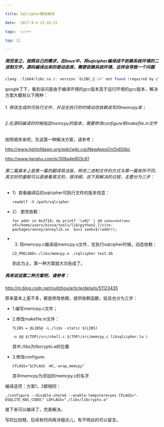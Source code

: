 ```yaml
---

title: Sqlcipher静态编译

date:  2017-9-4 22:42:21

tags:  c/c++

top: 12

---
```


##### 简而言之，按照自己的需求，在linux中，将sqlcipher编译成不依赖系统环境的二进制文件，源码编译出来的是动态库，需要依赖系统环境，这样会导致一个问题

```java
clang: /lib64/libc.so.6: version `GLIBC_2.14' not found (required by clang)
```
google了下，看到该问是由于编译环境的gcc版本高于运行环境的gcc版本，解决方案大概有以下两种：

###### 1. 修改生成的可执行文件，并且在执行的时候动态依赖改写的memcpy库；

###### 2.在源码编译的时候指定memcpy的版本，需要修改configure和makefile.in文件

按照顺序来吧，先说第一种解决方案，请参考：

<http://www.lightofdawn.org/wiki/wiki.cgi/NewAppsOnOldGlibc>

<http://www.jianshu.com/p/308a4e803c81>

###### 第二篇基本上是第一篇的翻译简洁版，修改二进制文件的方式与第一篇有所不同，英文好的童鞋可以直接看英文的，很详细，说下我解决的过程，主要分为三步：

- 1）查看编译后的sqlcipher可执行文件的版本信息： 

  ```shell
  readelf -V /path/sqlcipher 
  ```

- 2） 更改依赖： 

  ```shell
  for addr in 0x2f18; do printf '\x02' | dd conv=notrunc of=/home/users/kinva/tools/lib/python2.7/site-packages/annoy/annoylib.so  bs=1 seek=$((addr)); 
  ```

- 3) 将memcpy.c编译成memcpy.o文件，在执行sqlcipher时候，动态依赖： 

  ```shell
  LD_PRELOAD=./libs/memcpy.o ./sqlcipher test.db
  ```

  到此为止，第一种方案就大功告成了。

##### 再来说说第二种方案吧，请参考：

<http://m.blog.csdn.net/nullzhou/article/details/51123435>

原来基本上差不多，都是修改依赖，提供依赖函数，姑且也分为三步：

- 1.编写memcpy.c文件；

-  2.修改makefile.in文件： 

   ```shell
   TLIBS = @LIBS@ -L./libs -static $(LIBS)  

   -o $@ $(TOP)/src/shell.c $(TOP)/src/memcpy.c libsqlcipher.la \
   ```

    其中./libs为libcrypto.a的位置


- 3.修改configure:  

  ```shell
  CFLAGS="$CFLAGS -Wl,-wrap,memcpy"
  ```

  其中memcpy为添加的memcpy.c的名字



编译选项：方案1，2都相同：

```shell
./configure --disable-shared --enable-tempstore=yes CFLAGS="-DSQLITE_HAS_CODEC" LDFLAGS="./libs/libcrypto.a"
```

接下来可以编译了，完美解决。 

写的比较糙，后续有时间再详细点儿，有不明白的可以留言。
